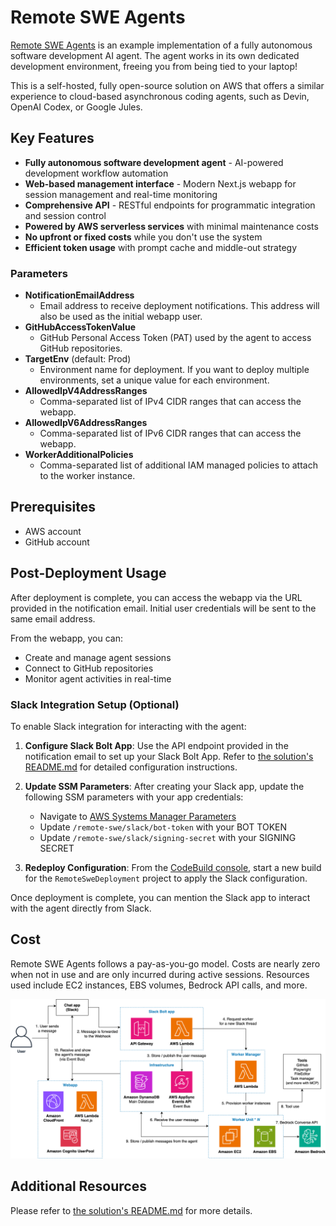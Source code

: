 # Remote SWE Agents

[Remote SWE Agents](https://github.com/aws-samples/remote-swe-agents) is an example implementation of a fully autonomous software development AI agent. The agent works in its own dedicated development environment, freeing you from being tied to your laptop!

This is a self-hosted, fully open-source solution on AWS that offers a similar experience to cloud-based asynchronous coding agents, such as Devin, OpenAI Codex, or Google Jules.

## Key Features

- **Fully autonomous software development agent** - AI-powered development workflow automation
- **Web-based management interface** - Modern Next.js webapp for session management and real-time monitoring
- **Comprehensive API** - RESTful endpoints for programmatic integration and session control
- **Powered by AWS serverless services** with minimal maintenance costs
- **No upfront or fixed costs** while you don't use the system
- **Efficient token usage** with prompt cache and middle-out strategy

### Parameters

- **NotificationEmailAddress**
    - Email address to receive deployment notifications. This address will also be used as the initial webapp user.
- **GitHubAccessTokenValue**
    - GitHub Personal Access Token (PAT) used by the agent to access GitHub repositories.
- **TargetEnv** (default: Prod)
    - Environment name for deployment. If you want to deploy multiple environments, set a unique value for each environment.
- **AllowedIpV4AddressRanges**
    - Comma-separated list of IPv4 CIDR ranges that can access the webapp.
- **AllowedIpV6AddressRanges**
    - Comma-separated list of IPv6 CIDR ranges that can access the webapp.
- **WorkerAdditionalPolicies**
    - Comma-separated list of additional IAM managed policies to attach to the worker instance.

## Prerequisites

- AWS account
- GitHub account

## Post-Deployment Usage

After deployment is complete, you can access the webapp via the URL provided in the notification email. Initial user credentials will be sent to the same email address.

From the webapp, you can:

- Create and manage agent sessions
- Connect to GitHub repositories
- Monitor agent activities in real-time

### Slack Integration Setup (Optional)

To enable Slack integration for interacting with the agent:

1. **Configure Slack Bolt App**: Use the API endpoint provided in the notification email to set up your Slack Bolt App. Refer to [the solution's README.md](https://github.com/aws-samples/remote-swe-agents/blob/main/README.md) for detailed configuration instructions.

2. **Update SSM Parameters**: After creating your Slack app, update the following SSM parameters with your app credentials:
    - Navigate to [AWS Systems Manager Parameters](https://console.aws.amazon.com/systems-manager/parameters/)
    - Update `/remote-swe/slack/bot-token` with your BOT TOKEN
    - Update `/remote-swe/slack/signing-secret` with your SIGNING SECRET

3. **Redeploy Configuration**: From the [CodeBuild console](https://console.aws.amazon.com/codesuite/codebuild/projects), start a new build for the `RemoteSweDeployment` project to apply the Slack configuration.

Once deployment is complete, you can mention the Slack app to interact with the agent directly from Slack.

## Cost

Remote SWE Agents follows a pay-as-you-go model. Costs are nearly zero when not in use and are only incurred during active sessions. Resources used include EC2 instances, EBS volumes, Bedrock API calls, and more.

![architecture](https://raw.githubusercontent.com/aws-samples/remote-swe-agents/refs/heads/main/docs/imgs/architecture.png)

## Additional Resources

Please refer to [the solution's README.md](https://github.com/aws-samples/remote-swe-agents/blob/main/README.md) for more details.
